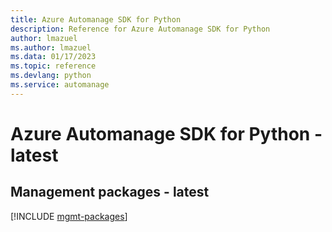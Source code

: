 ```yaml
---
title: Azure Automanage SDK for Python
description: Reference for Azure Automanage SDK for Python
author: lmazuel
ms.author: lmazuel
ms.data: 01/17/2023
ms.topic: reference
ms.devlang: python
ms.service: automanage
---
```

# Azure Automanage SDK for Python - latest

## Management packages - latest
[!INCLUDE [mgmt-packages](automanage-mgmt-index.md)]